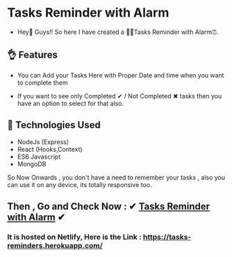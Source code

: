 # Tasks Reminder with Alarm

* Hey👋 Guys!! So here I have created a 👨‍💻Tasks Reminder with Alarm⏰. 

## 👌 Features

* You can Add your Tasks Here with Proper Date and time when you want to complete them

* If you want to see only Completed ✔  / Not Completed ✖ tasks then you have an option to select for that also.

## :rocket: Technologies Used

* NodeJs (Express)
* React (Hooks,Context)
* ES6 Javascript
* MongoDB


So Now Onwards , you don't have a need to remember your tasks , also you can use it on any device, its totally responsive too.

## Then , Go and Check Now : ✔ [Tasks Reminder with Alarm](https://tasks-reminders.herokuapp.com/) ✔ 
### It is hosted on Netlify, Here is the Link : https://tasks-reminders.herokuapp.com/


